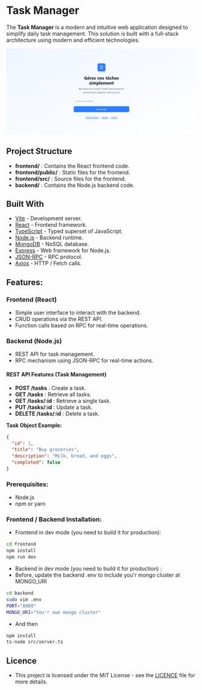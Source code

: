 # Task Manager

The **Task Manager** is a modern and intuitive web application designed to simplify daily task management. This solution is built with a full-stack architecture using modern and efficient technologies.

<img src="./ExternalImages/Home_page_task_manager.png" alt="Alternative text" width="1000" />

## Project Structure
- **frontend/** : Contains the React frontend code.
- **frontend/public/** : Static files for the frontend.
- **frontend/src/** : Source files for the frontend.
- **backend/** : Contains the Node.js backend code.

## Built With
- [Vite](https://vitejs.dev/) - Development server.
- [React](https://react.dev/) - Frontend framework.
- [TypeScript](https://www.typescriptlang.org/) - Typed superset of JavaScript.
- [Node.js](https://nodejs.org/) - Backend runtime.
- [MongoDB](https://www.mongodb.com/) - NoSQL database.
- [Express](https://expressjs.com/) - Web framework for Node.js.
- [JSON-RPC](https://www.jsonrpc.org/) - RPC protocol.
- [Axios](https://axios-http.com/fr/docs/intro) - HTTP / Fetch calls.

## Features:

### Frontend (React)
- Simple user interface to interact with the backend.
- CRUD operations via the REST API.
- Function calls based on RPC for real-time operations.

### Backend (Node.js)
- REST API for task management.
- RPC mechanism using JSON-RPC for real-time actions.

#### REST API Features (Task Management)
- **POST /tasks** : Create a task.
- **GET /tasks** : Retrieve all tasks.
- **GET /tasks/:id** : Retrieve a single task.
- **PUT /tasks/:id** : Update a task.
- **DELETE /tasks/:id** : Delete a task.

**Task Object Example:**
```json
{
  "id": 1,
  "title": "Buy groceries",
  "description": "Milk, bread, and eggs",
  "completed": false
}
```

### Prerequisites:
- Node.js
- npm or yarn

### Frontend / Backend Installation:

- Frontend in dev mode (you need to build it for production):
```bash
cd frontend
npm install
npm run dev 
```

- Backend in dev mode (you need to build it for production) :
- Before, update the backend .env to include you'r mongo cluster at MONGO_URI 
```bash
cd backend
sudo vim .env
PORT="8080"
MONGO_URI="You'r own mongo cluster"
```
- And then
```bash
npm install 
ts-node src/server.ts
```
## Licence 
- This project is licensed under the MIT License - see the [LICENCE](https://fr.wikipedia.org/wiki/Licence_MIT) file for more details.

